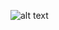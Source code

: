 ![alt text](https://github.com/samedsay/LeetCode/blob/master/Arrays-101/Sort%20Array%20By%20Parity/Parity.png)
